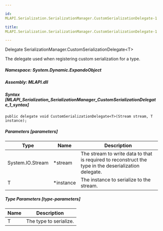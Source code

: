 ```yaml
---

id:
MLAPI.Serialization.SerializationManager.CustomSerializationDelegate-1

title:
MLAPI.Serialization.SerializationManager.CustomSerializationDelegate-1

---
```


Delegate SerializationManager.CustomSerializationDelegate\<T\>

<div class="markdown level0 summary" markdown="1">

The delegate used when registering custom serialization for a type.

</div>

<div class="markdown level0 conceptual" markdown="1">

</div>

##### **Namespace**: System.Dynamic.ExpandoObject

##### **Assembly**: MLAPI.dll

##### Syntax [MLAPI_Serialization_SerializationManager_CustomSerializationDelegate_1_syntax]

    public delegate void CustomSerializationDelegate<T>(Stream stream, T instance);

##### Parameters [parameters]

| Type                                       | Name       | Description                                                                                           |
|--------------------------------------------|------------|-------------------------------------------------------------------------------------------------------|
| <span class="xref">System.IO.Stream</span> | \*stream   | The stream to write data to that is required to reconstruct the type in the deserialization delegate. |
| <span class="xref">T</span>                | \*instance | The instance to serialize to the stream.                                                              |

##### Type Parameters [type-parameters]

| Name                                 | Description            |
|--------------------------------------|------------------------|
| <span class="parametername">T</span> | The type to serialize. |
